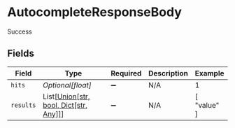 # AutocompleteResponseBody

Success


## Fields

| Field                                                                        | Type                                                                         | Required                                                                     | Description                                                                  | Example                                                                      |
| ---------------------------------------------------------------------------- | ---------------------------------------------------------------------------- | ---------------------------------------------------------------------------- | ---------------------------------------------------------------------------- | ---------------------------------------------------------------------------- |
| `hits`                                                                       | *Optional[float]*                                                            | :heavy_minus_sign:                                                           | N/A                                                                          | 1                                                                            |
| `results`                                                                    | List[[Union[str, bool, Dict[str, Any]]](../../models/operations/results.md)] | :heavy_minus_sign:                                                           | N/A                                                                          | [<br/>"value"<br/>]                                                          |